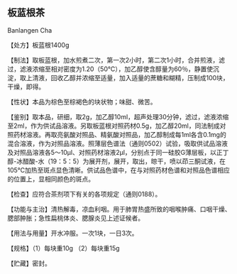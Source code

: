 ## 板蓝根茶

Banlangen Cha

【处方】板蓝根1400g

【制法】取板蓝根，加水煎煮二次，第一次2小时，第二次1小时，合并煎液，滤过，滤液浓缩至相对密度为1.20（50℃），加乙醇使含醇量为60％，静置使沉淀，取上清液，回收乙醇并浓缩至适量，加入适量的蔗糖和糊精，压制成100块，干燥，即得。

【性状】本品为棕色至棕褐色的块状物；味甜、微苦。

【鉴别】取本品，研细，取2g，加乙醇10ml，超声处理30分钟，滤过，滤液浓缩至2ml，作为供试品溶液。另取板蓝根对照药材0.5g，加乙醇20ml，同法制成对照药材溶液。再取亮氨酸对照品、精氨酸对照品，加乙醇制成每1ml各含0.1mg的混合溶液，作为对照品溶液。照薄层色谱法（通则0502）试验，吸取供试品溶液及对照品溶液各5～10μl、对照药材溶液2μl，分别点于同一硅胶G薄层板，以正丁醇-冰醋酸-水（19：5：5）为展开剂，展开，取出，晾干，喷以茚三酮试液，在105℃加热至斑点显色清晰。供试品色谱中，在与对照药材色谱和对照品色谱相应的位置上，显相同颜色的斑点。

【检查】应符合茶剂项下有关的各项规定（通则0188）。

【功能与主治】清热解毒，凉血利咽。用于肺胃热盛所致的咽喉肿痛、口咽干燥、腮部肿胀；急性扁桃体炎、腮腺炎见上述证候者。

【用法与用量】开水冲服。一次1块，一日3次。

【规格】（1）每块重10g （2）每块重15g

【贮藏】密封。